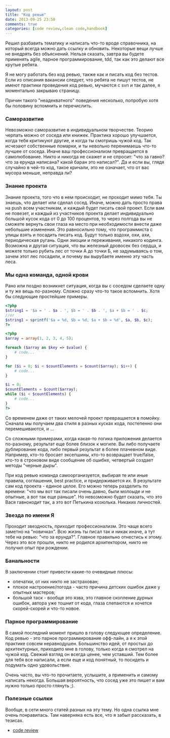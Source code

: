 ```yaml
---
layout: post
title: "Код ревью"
date: 2013-09-25 23:50
comments: true
categories: [code review,clean code,handbook]
---
```

Решил разбавить тематику и написать что-то вроде справочника, на который всегда можно дать ссылку и обновить. Некоторые вещи лучше не внедрять без объяснений. Нельзя сказать, завтра вы будете применять agile, парное программирование, tdd, так как это делают все крутые ребята.
<!-- more -->
Я не могу работать без код ревью, также как и писать код без тестов. Если из описания вакансии следует, что ребята не пишут тестов, не имеют практики проведения код ревью, мучаются с svn и так далее, я моментально закрываю страницу.

Причин такого "неадекватного" поведения несколько, попробую хотя бы половину вспомнить и перечислить.

### Саморазвитие

Невозможно саморазвитие в индивидуальном творчестве. Теорию черпать можно от соседа или книжек. Практика хорошо улучшается, когда тебя критикуют другие, и когда ты смотришь чужой код. Так исчезают собственные помарки, и ты невольно перенимаешь что-то лучшее от соседа. Иначе ваш профессионализм превращается в самолюбование. Никто и никогда не скажет и не спросит: "что за гавно? что за ерунда написана? какой баран это написал?". Да и если вы, глядя случайно в чей-то код, такое кричали, это не означает, что от вас мусора меньше, неправда ли?

### Знание проекта

Знание проекта, того что в нем происходит, не проходит мимо тебя. Ты знаешь, что делает или сделал сосед. Иначе, можно дать просто права на push всем участникам, и каждый будет писать свой проект. Если вам не повезет, и каждый из участников проекта делает индивидуально большой кусок кода от 0 до 100 процентов, то через полгода вы не сможете вернуть свои глаза на место при необходимости внести даже небольшие изменения. Это равносильно тому, что программиста с улицы взять и посадить писать код. Будут только вздохи, охи, ахи, периодическая ругань. Одни эмоции и переживания, никакого кодинга. Возможна и другая ситуация, что вы железный дровосек без сердца, и можете только рубить лес от точки А до точки Б, не задумываясь о том, зачем этот лес посадили, и почему вы вырубаете именно эту часть леса.

### Мы одна команда, одной крови

Рано или поздно возникнет ситуация, когда вы с соседом сделаете одну и ту же вещь по-разному. Сложно сразу что-то такое вспомнить. Хотя бы следующие простейшие примеры. 

```php
<?php
$string1 = '$a = ' . $a . ', $b = ' . $b . ', $a + $b = ' . $c;
//or
$string1 = sprintf('$a = %d, $b = %d, $a + $b = %d', $a, $b, $c);
?>
```

```php
<?php
$array = array(1, 2, 3, 4, 5);

foreach ($array as $key => $value) {
    # code...
}

for ($i = 0; $i < $countElements = $count($array); $i++) { 
    # code...
}

$i = 0;
$countElements = $count($array);
while ($i < $countElements) {
    # code...
}
?>
```

Со временем даже от таких мелочей проект превращается в помойку. Сначала мы получаем два стиля в разных кусках кода, постепенно они перемешиваются, и ...

Со сложными примерами, когда какая-то логика приложения делается по-разному, результат еще более близок к могиле. Вы либо получаете дублирование кода, либо первый результат в более плачевном виде. Например, кто-то бросает эксепшины, кто-то возвращает true/false, кто-то в строковом виде сообщение об ошибке, четвертый создает методы "черные дыры".

При код ревью команда самоорганизуется, выбирая те или иные правила, соглашения, best practice, и придерживается их. В результате сам код проекта - единое целое. Его можно теперь разделить по времени: "что мы вот так писали очень давно, были молоыде и не опытные, а вот так еще раньше". Но невозможно будет сказать, что это Вася гавнокодит так, а это вот Петькина козюлька. Никаких личностей.

### Звезда по имени Я

Проходит звездность, приходит профессионализм. Это чаще всего заметно на "новичках". Всю жизнь ты писал так и никак иначе, а тут тебе на ревью: "что за ерунда?". Главное правильно отнестись к этому. Через это все прошли, никто не родился архитектором, никто не получил опыт при рождении.

### Банальности

В заключении стоит привести какие-то очевидные плюсы:

 * опечатки, от них никто не застрахован;
 * плохое настроение/погода - часто причина детских ошибок даже у опытных мастеров;
 * большой таск - вообще это язва, это главное скопление дурных ошибок, автора уже тошнит от кода, глаза слепаются и хочется скорей-скорей и что-то новое.

### Парное программирование

В самой последний момент пришло в голову следующее определение. Код ревью - это парное программирование офф-лайн, а я к этой практике совсем неравнодушен. Большинство идей, от простых до архитектурных, приходило мне в голову, только когда я смотрел на чужой код. Свежий взгляд он всегда ценее, чем уставший. Тем более для тебя все написали, а если еще и код понятный, то посидеть и подумать одно удовольствие.

Очень часто, вы что-то прочитаете, услышите, а применить и самому написать некогда. Большая вероятность, что сосед уже это пишет и вам нужно только просто глянуть ;).

### Полезные ссылки

Вообще, в сети много статей разных на эту тему. Но одна ссылка мне очень понравилась. Там наверняка есть все, что я забыл рассказать, в тезисах.

 * [code review](http://www.mindmeister.com/ru/234594602/code-review-2)